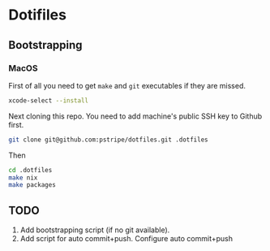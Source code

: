 # Dotifiles

## Bootstrapping
### MacOS
First of all you need to get `make` and `git` executables if they are missed.
```sh
xcode-select --install
```

Next cloning this repo. You need to add machine's public SSH key to Github first.
```sh
git clone git@github.com:pstripe/dotfiles.git .dotfiles
```

Then
```sh
cd .dotfiles
make nix
make packages
```

## TODO
1. Add bootstrapping script (if no git available).
2. Add script for auto commit+push. Configure auto commit+push
